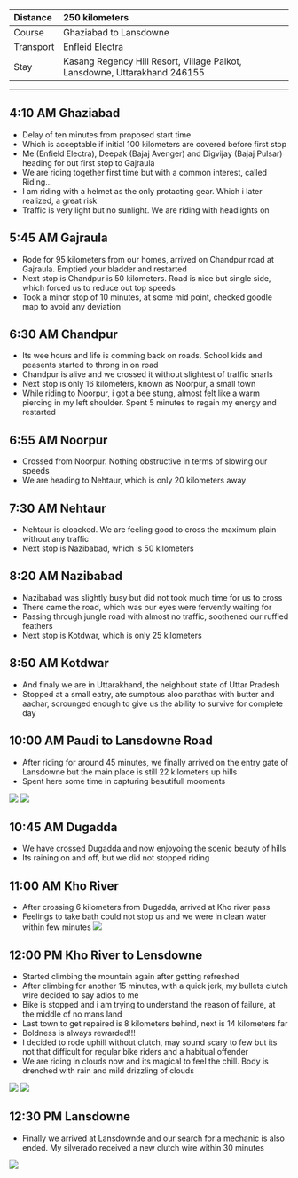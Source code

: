 | Distance | 250 kilometers |
| :--- | :--- |
| Course | Ghaziabad to Lansdowne |
| Transport | Enfleid Electra |
| Stay | Kasang Regency Hill Resort, Village Palkot, Lansdowne, Uttarakhand 246155 |

---

##  4:10 AM Ghaziabad
*	Delay of ten minutes from proposed start time
*	Which is acceptable if initial 100 kilometers are covered before first stop
*	Me (Enfield Electra), Deepak (Bajaj Avenger) and Digvijay (Bajaj Pulsar) heading for out first stop to Gajraula
*	We are riding together first time but with a common interest, called Riding...
*	I am riding with a helmet as the only protacting gear. Which i later realized, a great risk
*	Traffic is very light but no sunlight. We are riding with headlights on

##  5:45 AM Gajraula
*	Rode for 95 kilometers from our homes, arrived on Chandpur road at Gajraula. Emptied your bladder and restarted
*	Next stop is Chandpur is 50 kilometers. Road is nice but single side, which forced us to reduce out top speeds
*	Took a minor stop of 10 minutes, at some mid point, checked goodle map to avoid any deviation

##  6:30 AM Chandpur
*	Its wee hours and life is comming back on roads. School kids and peasents started to throng in on road
*	Chandpur is alive and we crossed it without slightest of traffic snarls
*	Next stop is only 16 kilometers, known as Noorpur, a small town
*	While riding to Noorpur, i got a bee stung, almost felt like a warm piercing in my left shoulder. Spent 5 minutes to regain my energy and restarted

##  6:55 AM Noorpur
*	Crossed from Noorpur. Nothing obstructive in terms of slowing our speeds
*	We are heading to Nehtaur, which is only 20 kilometers away

##  7:30 AM Nehtaur
*	Nehtaur is cloacked. We are feeling good to cross the maximum plain without any traffic
*	Next stop is Nazibabad, which is 50 kilometers

##  8:20 AM Nazibabad
*	Nazibabad was slightly busy but did not took much time for us to cross
*	There came the road, which was our eyes were fervently waiting for
*	Passing through jungle road with almost no traffic, soothened our ruffled feathers
*	Next stop is Kotdwar, which is only 25 kilometers

##  8:50 AM Kotdwar
*	And finaly we are in Uttarakhand, the neighbout state of Uttar Pradesh
*	Stopped at a small eatry, ate sumptous aloo parathas with butter and aachar, scrounged enough to give us the ability to survive for complete day

##	10:00 AM Paudi to Lansdowne Road
*	After riding for around 45 minutes, we finally arrived on the entry gate of Lansdowne but the main place is still 22 kilometers up hills
*	Spent here some time in capturing beautifull mooments

![](/travel/blob/master/july-2017/images/1.jpg)
![](/travel/blob/master/july-2017/images/10.jpg)

##  10:45 AM Dugadda
*	We have crossed Dugadda and now enjoyoing the scenic beauty of hills
*	Its raining on and off, but we did not stopped riding

##  11:00 AM Kho River
*	After crossing 6 kilometers from Dugadda, arrived at Kho river pass
*	Feelings to take bath could not stop us and we were in clean water within few minutes
![](/travel/blob/master/july-2017/images/2.jpg)

##  12:00 PM Kho River to Lensdowne
*	Started climbing the mountain again after getting refreshed
*	After climbing for another 15 minutes, with a quick jerk, my bullets clutch wire decided to say adios to me
*	Bike is stopped and i am trying to understand the reason of failure, at the middle of no mans land
*	Last town to get repaired is 8 kilometers behind, next is 14 kilometers far
*	Boldness is always rewarded!!! 
*	I decided to rode uphill without clutch, may sound scary to few but its not that difficult for regular bike riders and a habitual offender
* We are riding in clouds now and its magical to feel the chill. Body is drenched with rain and mild drizzling of clouds

![](/travel/blob/master/july-2017/images/4.jpg)
![](/travel/blob/master/july-2017/images/7.jpg)

##  12:30 PM Lansdowne
*	Finally we arrived at Lansdownde and our search for a mechanic is also ended. My silverado received a new clutch wire within 30 minutes

![](/travel/blob/master/july-2017/images/5.jpg)
